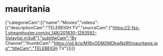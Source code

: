 # mauritania
{"categorieCam":[{"name":"Movies","videos":[{"descriptionCam":"TELEBEIGH TV","sourceCam":["https://2-fss-1.streamhoster.com/pl_148/201830-1293592-1/playlist.m3u8"],"subtitleCam":"By Channel","thumbCam":"https://od.lk/s/M18yODM2MDkwNzRf/mauritanie.jpg","titleCam":"TELEBEIGH TV"}]}]}

